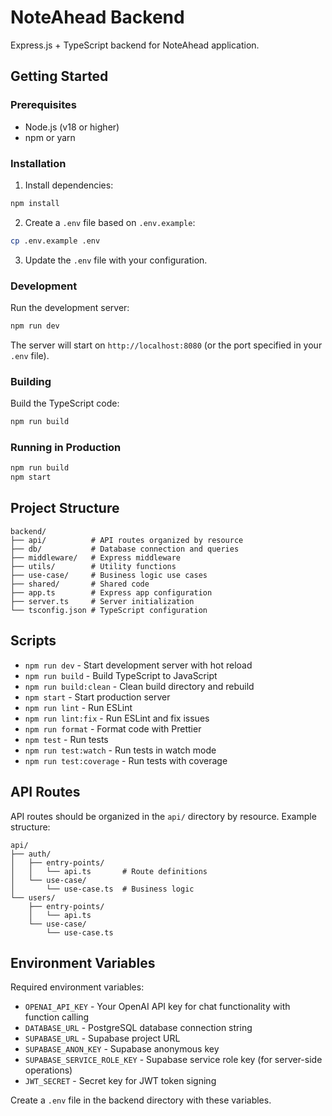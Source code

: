 # NoteAhead Backend

Express.js + TypeScript backend for NoteAhead application.

## Getting Started

### Prerequisites

- Node.js (v18 or higher)
- npm or yarn

### Installation

1. Install dependencies:
```bash
npm install
```

2. Create a `.env` file based on `.env.example`:
```bash
cp .env.example .env
```

3. Update the `.env` file with your configuration.

### Development

Run the development server:
```bash
npm run dev
```

The server will start on `http://localhost:8080` (or the port specified in your `.env` file).

### Building

Build the TypeScript code:
```bash
npm run build
```

### Running in Production

```bash
npm run build
npm start
```

## Project Structure

```
backend/
├── api/          # API routes organized by resource
├── db/           # Database connection and queries
├── middleware/   # Express middleware
├── utils/        # Utility functions
├── use-case/     # Business logic use cases
├── shared/       # Shared code
├── app.ts        # Express app configuration
├── server.ts     # Server initialization
└── tsconfig.json # TypeScript configuration
```

## Scripts

- `npm run dev` - Start development server with hot reload
- `npm run build` - Build TypeScript to JavaScript
- `npm run build:clean` - Clean build directory and rebuild
- `npm start` - Start production server
- `npm run lint` - Run ESLint
- `npm run lint:fix` - Run ESLint and fix issues
- `npm run format` - Format code with Prettier
- `npm test` - Run tests
- `npm run test:watch` - Run tests in watch mode
- `npm run test:coverage` - Run tests with coverage

## API Routes

API routes should be organized in the `api/` directory by resource. Example structure:

```
api/
├── auth/
│   ├── entry-points/
│   │   └── api.ts       # Route definitions
│   └── use-case/
│       └── use-case.ts  # Business logic
└── users/
    ├── entry-points/
    │   └── api.ts
    └── use-case/
        └── use-case.ts
```

## Environment Variables

Required environment variables:

- `OPENAI_API_KEY` - Your OpenAI API key for chat functionality with function calling
- `DATABASE_URL` - PostgreSQL database connection string
- `SUPABASE_URL` - Supabase project URL
- `SUPABASE_ANON_KEY` - Supabase anonymous key
- `SUPABASE_SERVICE_ROLE_KEY` - Supabase service role key (for server-side operations)
- `JWT_SECRET` - Secret key for JWT token signing

Create a `.env` file in the backend directory with these variables.

